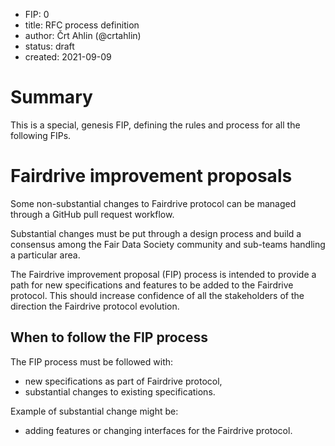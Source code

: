 - FIP: 0
- title: RFC process definition
- author: Črt Ahlin (@crtahlin)
- status: draft
- created: 2021-09-09



# Summary

This is a special, genesis FIP, defining the rules and process for all the following FIPs.



# Fairdrive improvement proposals

Some non-substantial changes to Fairdrive protocol can be managed through a GitHub pull request workflow.

Substantial changes must be put through a design process and build a consensus among the Fair Data Society community and sub-teams handling a particular area.

The Fairdrive improvement proposal (FIP) process is intended to provide a path for new specifications and features to be added to the Fairdrive protocol. This should increase confidence of all the stakeholders of the direction the Fairdrive protocol evolution.

## When to follow the FIP process

The FIP process must be followed with:

- new specifications as part of Fairdrive protocol,
- substantial changes to existing specifications.

Example of substantial change might be:

- adding features or changing interfaces for the Fairdrive protocol.



